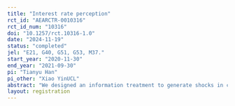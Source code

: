 ```yaml
---
title: "Interest rate perception"
rct_id: "AEARCTR-0010316"
rct_id_num: "10316"
doi: "10.1257/rct.10316-1.0"
date: "2024-11-19"
status: "completed"
jel: "E21, G40, G51, G53, M37."
start_year: "2020-11-30"
end_year: "2021-09-30"
pi: "Tianyu Han"
pi_other: "Xiao YinUCL"
abstract: "We designed an information treatment to generate shocks in consumers' interest rate perceptions."
layout: registration
---
```


